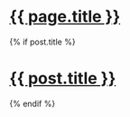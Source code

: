 <h1 class="entry-title">
    <a href="{{ root_url }}{{ page.url }}">{{ page.title }}</a>
</h1>
{% if post.title %}
  <h1 class="entry-title">
    <a href="{{ root_url }}{{ post.url }}">{{ post.title }}</a>
  </h1>      
{% endif %}
